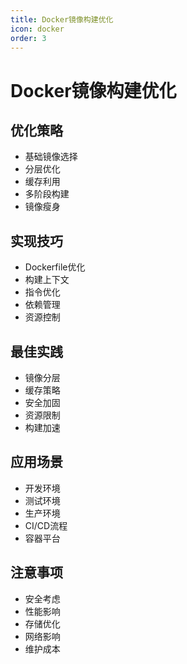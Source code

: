 ```yaml
---
title: Docker镜像构建优化
icon: docker
order: 3
---
```


# Docker镜像构建优化

## 优化策略
- 基础镜像选择
- 分层优化
- 缓存利用
- 多阶段构建
- 镜像瘦身

## 实现技巧
- Dockerfile优化
- 构建上下文
- 指令优化
- 依赖管理
- 资源控制

## 最佳实践
- 镜像分层
- 缓存策略
- 安全加固
- 资源限制
- 构建加速

## 应用场景
- 开发环境
- 测试环境
- 生产环境
- CI/CD流程
- 容器平台

## 注意事项
- 安全考虑
- 性能影响
- 存储优化
- 网络影响
- 维护成本
